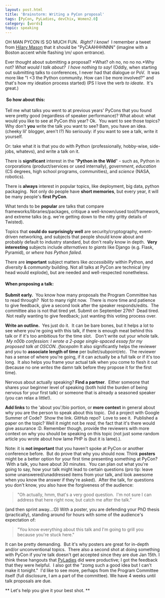 ```yaml
---
layout: post.html
title: 'Brainstorm: Writing a PyCon proposal'
tags: [PyCon, PyLadies, devChix, Women2.0]
category: [words]
topic: speaking
---
```


OH MAN PYCON IS SO MUCH FUN.  *Right? I know!*  I remember a tweet from [Hilary Mason][Hilary] that it should be "PyCAAHHHNNN" (imagine with a Boston accent while flashing \\m/ upon entrance). 

Ever thought about submitting a proposal? *What? oh no, no no no.*Why not? *What would I talk about?  I have nothing to say!* (Oddly, when starting out submitting talks to conferences, I never had that dialogue or PoV.  It was more like "I \<3 the Python community. How can I be more involved?" and that's how my ideation process started) (PS I love the verb *to ideate*.  It's great.)

####  So how about this:

Tell me what talks you went to at previous years' PyCons that you found were pretty good (regardless of speaker performance)? What about: what would you like to see at PyCon _this_ year? Ok.  You want to see those topics? Why don't **you** write the talk you want to see? Bam, you have an idea. (cheeky lil' blogger, aren't I?) No seriously: if you want to see a talk, write it yourself.  

Or: take what it is that you do with Python (professionally, hobby-wise, side-jobs, whatevs), and write a talk on it. 

There is **significant** interest in the "**Python in the Wild**" - such as, Python in corporations (product/services or used internally), *government*, *education* (CS degrees, high school programs, communities), and *science* (NASA, robotics). 

There is **always** interest in popular topics, like deployment, big data, python packaging.  Not only do people have **short memories**, but every year, it will be many people's **first PyCon**.

What tends to be **popular** are talks that compare frameworks/libraries/packages, critique a well-known/used tool/framework, and extreme talks (e.g. we're getting down to the nitty gritty details of Twisted).  

Topics that **could do** **surprisingly well** are security/cryptography, event-driven networking, and subjects that people should know about and probably default to industry standard, but don't really know in depth.  **Very interesting** subjects include *alternatives to giants* like Django (e.g. Flask, Pyramid), or *where has Python failed.* 

There are **important** subject matters like *accessibility* within Python, and *diversity* & *community* building. Not all talks at PyCon are technical (my head would explode), but are needed and well-respected nonetheless.

#### When proposing a talk:

**Submit early.**  You know how many proposals the Program Committee has to read through?  Not to many right now.  There is more time and patience to give feedback, give a second look after the speaker responds/edits.  The committee also is not that tired yet. Submit on September 27th?  Dead tired.  Not really wanting to give feedback; just wanting this voting process over. 

**Write an outline.**  Yes just do it.  It can be bare bones, but it helps a lot to see where you're going with this talk, if there is enough meat behind this talk or if it's too ambitious for the time slot.   Don't write out your whole talk.  _My n00b confession: I wrote a 2-page single-spaced essay for my proposed talk at OSCON. /facepalm_ It also significantly helps the reviewer and you to **associate length of time** per bullet/subpoint/etc.  The reviewer has a sense of where you're going, if it can actually be a full talk or if it's too long.  It also helps you frame your actual talk when you come to flesh it out (because no one _writes_ the damn talk before they propose it for the first time). 

Nervous about actually speaking? **Find a partner**.  Either someone that shares your beginner level of speaking (both hold the burden of being nervous for your first talk) or someone that is already a seasoned speaker (you can relax a little!). 

**Add links** to the 'about you'/bio portion, or **more context** in general about why you are the person to speak about this topic.  Did a project with Google Summer of Code?  Show the link. GitHub repo?  Love to see it.  Published a paper on the topic? Well it might not be *read*, the fact that it's there would give assurance :D. Remember though, provide the reviewers with more context on why you should be speaking on this topic (not just some random article you wrote about how lame PHP is (but it is lame).).  

Note: it is **not important** that you haven't spoke at PyCon or another conference before.  But do prove that why you should now. Think **posters** might be a better option for your first time presenting something at PyCon?  With a talk, you have about 30 minutes.  You can plan out what you're going to say, how your talk might lead to certain questions (pro tip: leave some unanswered/unaddressed items from your talk, and look awesome when you know the answer if they're asked).  After the talk, for questions you don't know, you also have the forgiveness of the audience:

> "Oh actually, hmm, that's a very good question.  I'm not sure I can address that here right now, but catch me after the talk."

(and then sprint away...:D) With a poster, you are defending your PhD thesis (practically), standing around for hours with some of the audience's expectation of:

> "You know everything about this talk and I'm going to grill you because you're stuck here."

It can be pretty demanding.  But it's why posters are great for in-depth and/or unconventional topics.  There also a second shot at doing something with PyCon if you're talk doesn't get accepted since they are due Jan 15th. I think these hangouts that [PyLadies][PyLadies] did were productive; I got the feedback that they were helpful.  I also got the "zomg such a good idea but I can't make it tonight."  I'd like to see more, perhaps from the Program Committee itself (full disclosure, I am a part of the committee). We have 4 weeks until talk proposals are due.

** Let's help you give it your best shot. **


[Hilary]: http://www.twitter.com/hmason "Hilary Mason's twitter"
[PyLadies]: http://www.roguelynn.com/2012/08/25/pycon-proposal-brainstorming-via-google-hangout/ "PyCon Proposal Brainstorming via Google Hangout"
